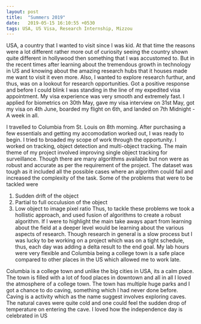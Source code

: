 ```yaml
---
layout: post
title:  "Summers 2019"
date:   2019-05-15 16:10:55 +0530
tags: USA, US Visa, Research Internship, Mizzou 
---
```


USA, a country that I wanted to visit since I was kid. At that time the reasons were a lot different rather more out of curiosity seeing the country shown quite different in hollywood then something that I was accustomed to. But in the recent times after learning about the tremendous growth in technology in US and knowing about the amazing research hubs that it houses made me want to visit it even more. Also, I wanted to explore research furthur, and thus, was on a lookout for research opportunities. Got a positive response and before I could blink I was standing in the line of my expedited visa appointment. My visa experience was very smooth and extremely fast. I applied for biometrics on 30th May, gave my visa interview on 31st May, got my visa on 4th June, boarded my flight on 6th, and landed on 7th Midnight - A week in all. 

I travelled to Columbia from St. Louis on 8th morning. After purchasing a few essentials and getting my accomodation worked out, I was ready to begin. I tried to broaded my scope of work through the opportunity. I worked on tracking, object detection and multi-object tracking. The main theme of my project involved improving single object tracking for surveillance. Though there are many algorithms available but non were as robust and accurate as per the requirement of the project. The dataset was tough as it included all the possible cases where an algorithm could fail and increased the complexity of the task. Some of the problems that were to be tackled were 
1. Sudden drift of the object
2. Partial to full occulusion of the object 
3. Low object to image pixel ratio 
Thus, to tackle these problems we took a hollistic approach, and used fusion of algorithms to create a robust algorithm. If I were to highlight the main take aways apart from learning about the field at a deeper level would be learning about the various aspects of research. Though research in general is a slow process but I was lucky to be working on a project which was on a tight schedule, thus, each day was adding a delta result to the end goal. My lab hours were very flexible and Columbia being a college town is a safe place compared to other places in the US which allowed me to work late. 

Columbia is a college town and unlike the big cities in USA, its a calm place. The town is filled with a lot of food places in downtown and all in all I loved the atmosphere of a college town. The town has multiple huge parks and I got a chance to do caving, something which I had never done before. Caving is a activity which as the name suggest involves exploring caves. The natural caves were quite cold and one could feel the sudden drop of temperature on entering the cave. I loved how the independence day is celebrated in US 
